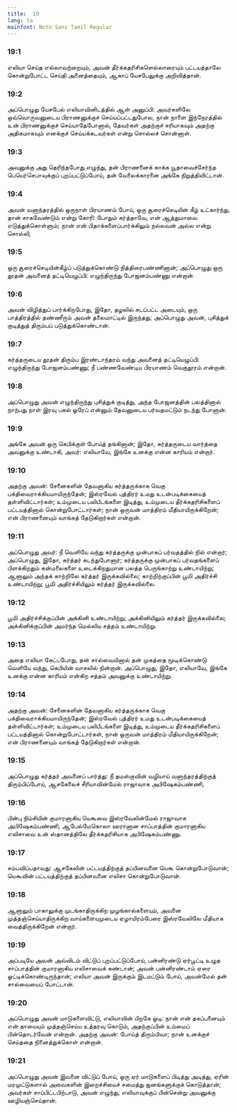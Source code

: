 ```yaml
---
title:  19
lang: ta
mainfont: Noto Sans Tamil Regular
---
```


###  19:1

எலியா செய்த எல்லாவற்றையும், அவன் தீர்க்கதரிசிகளெல்லாரையும் பட்டயத்தாலே கொன்றுபோட்ட செய்தி அனைத்தையும், ஆகாப் யேசபேலுக்கு அறிவித்தான்.

###  19:2

அப்பொழுது யேசபேல் எலியாவினிடத்தில் ஆள் அனுப்பி: அவர்களிலே ஒவ்வொருவனுடைய பிராணனுக்குச் செய்யப்பட்டதுபோல, நான் நாளை இந்நேரத்தில் உன் பிராணனுக்குச் செய்யாதேபோனால், தேவர்கள் அதற்குச் சரியாகவும் அதற்கு அதிகமாகவும் எனக்குச் செய்யக்கடவர்கள் என்று சொல்லச் சொன்னாள்.

###  19:3

அவனுக்கு அது தெரிந்தபோது எழுந்து, தன் பிராணனைக் காக்க யூதாவைச்சேர்ந்த பெயெர்செபாவுக்குப் புறப்பட்டுப்போய், தன் வேலைக்காரனை அங்கே நிறுத்திவிட்டான்.

###  19:4

அவன் வனாந்தரத்தில் ஒருநாள் பிரயாணம் போய், ஒரு சூரைச்செடியின் கீழ் உட்கார்ந்து, தான் சாகவேண்டும் என்று கோரி: போதும் கர்த்தாவே, என் ஆத்துமாவை எடுத்துக்கொள்ளும்; நான் என் பிதாக்களைப்பார்க்கிலும் நல்லவன் அல்ல என்று சொல்லி,

###  19:5

ஒரு சூரைச்செடியின்கீழ்ப் படுத்துக்கொண்டு நித்திரைபண்ணினான்; அப்பொழுது ஒரு தூதன் அவனைத் தட்டியெழுப்பி: எழுந்திருந்து போஜனம்பண்ணு என்றான்.

###  19:6

அவன் விழித்துப் பார்க்கிறபோது, இதோ, தழலில் சுடப்பட்ட அடையும், ஒரு பாத்திரத்தில் தண்ணீரும் அவன் தலைமாட்டில் இருந்தது; அப்பொழுது அவன், புசித்துக் குடித்துத் திரும்பப் படுத்துக்கொண்டான்.

###  19:7

கர்த்தருடைய தூதன் திரும்ப இரண்டாந்தரம் வந்து அவனைத் தட்டியெழுப்பி: எழுந்திருந்து போஜனம்பண்ணு; நீ பண்ணவேண்டிய பிரயாணம் வெகுதூரம் என்றான்.

###  19:8

அப்பொழுது அவன் எழுந்திருந்து புசித்துக் குடித்து, அந்த போஜனத்தின் பலத்தினால் நாற்பது நாள் இரவு பகல் ஓரேப் என்னும் தேவனுடைய பர்வதமட்டும் நடந்து போனான்.

###  19:9

அங்கே அவன் ஒரு கெபிக்குள் போய்த் தங்கினான்; இதோ, கர்த்தருடைய வார்த்தை அவனுக்கு உண்டாகி, அவர்: எலியாவே, இங்கே உனக்கு என்ன காரியம் என்றார்.

###  19:10

அதற்கு அவன்: சேனைகளின் தேவனாகிய கர்த்தருக்காக வெகு பக்திவைராக்கியமாயிருந்தேன்; இஸ்ரவேல் புத்திரர் உமது உடன்படிக்கையைத் தள்ளிவிட்டார்கள்; உம்முடைய பலிபீடங்களை இடித்து, உம்முடைய தீர்க்கதரிசிகளைப் பட்டயத்தினால் கொன்றுபோட்டார்கள்; நான் ஒருவன் மாத்திரம் மீதியாயிருக்கிறேன்; என் பிராணனையும் வாங்கத் தேடுகிறார்கள் என்றான்.

###  19:11

அப்பொழுது அவர்: நீ வெளியே வந்து கர்த்தருக்கு முன்பாகப் பர்வதத்தில் நில் என்றார்; அப்பொழுது, இதோ, கர்த்தர் கடந்துபோனார்; கர்த்தருக்கு முன்பாகப் பர்வதங்களைப் பிளக்கிறதும் கன்மலைகளை உடைக்கிறதுமான பலத்த பெருங்காற்று உண்டாயிற்று; ஆனாலும் அந்தக் காற்றிலே கர்த்தர் இருக்கவில்லை; காற்றிற்குப்பின் பூமி அதிர்ச்சி உண்டாயிற்று; பூமி அதிர்ச்சியிலும் கர்த்தர் இருக்கவில்லை.

###  19:12

பூமி அதிர்ச்சிக்குப்பின் அக்கினி உண்டாயிற்று; அக்கினியிலும் கர்த்தர் இருக்கவில்லை; அக்கினிக்குப்பின் அமர்ந்த மெல்லிய சத்தம் உண்டாயிற்று.

###  19:13

அதை எலியா கேட்டபோது, தன் சால்வையினால் தன் முகத்தை மூடிக்கொண்டு வெளியே வந்து, கெபியின் வாசலில் நின்றான். அப்பொழுது, இதோ, எலியாவே, இங்கே உனக்கு என்ன காரியம் என்கிற சத்தம் அவனுக்கு உண்டாயிற்று.

###  19:14

அதற்கு அவன்: சேனைகளின் தேவனாகிய கர்த்தருக்காக வெகு பக்திவைராக்கியமாயிருந்தேன்; இஸ்ரவேல் புத்திரர் உமது உடன்படிக்கையைத் தள்ளிவிட்டார்கள்; உம்முடைய பலிபீடங்களை இடித்து, உம்முடைய தீர்க்கதரிசிகளைப் பட்டயத்தினால் கொன்றுபோட்டார்கள், நான் ஒருவன் மாத்திரம் மீதியாயிருக்கிறேன்; என் பிராணனையும் வாங்கத் தேடுகிறார்கள் என்றான்.

###  19:15

அப்பொழுது கர்த்தர் அவனைப் பார்த்து: நீ தமஸ்குவின் வழியாய் வனாந்தரத்திற்குத் திரும்பிப்போய், ஆசகேலைச் சீரியாவின்மேல் ராஜாவாக அபிஷேகம்பண்ணி,

###  19:16

பின்பு நிம்சியின் குமாரனாகிய யெகூவை இஸ்ரவேலின்மேல் ராஜாவாக அபிஷேகம்பண்ணி, ஆபேல்மேகொலா ஊரானான சாப்பாத்தின் குமாரனாகிய எலிசாவை உன் ஸ்தானத்திலே தீர்க்கதரிசியாக அபிஷேகம்பண்ணு.

###  19:17

சம்பவிப்பதாவது: ஆசகேலின் பட்டயத்திற்குத் தப்பினவனை யெகூ கொன்றுபோடுவான்; யெகூவின் பட்டயத்திற்குத் தப்பினவனை எலிசா கொன்றுபோடுவான்.

###  19:18

ஆனாலும் பாகாலுக்கு முடங்காதிருக்கிற முழங்கால்களையும், அவனை முத்தஞ்செய்யாதிருக்கிற வாய்களையுமுடைய ஏழாயிரம்பேரை இஸ்ரவேலிலே மீதியாக வைத்திருக்கிறேன் என்றார்.

###  19:19

அப்படியே அவன் அவ்விடம் விட்டுப் புறப்பட்டுப்போய், பன்னிரண்டு ஏர்பூட்டி உழுத சாப்பாத்தின் குமாரனாகிய எலிசாவைக் கண்டான்; அவன் பன்னிரண்டாம் ஏரை ஓட்டிக்கொண்டிருந்தான்; எலியா அவன் இருக்கும் இடமட்டும் போய், அவன்மேல் தன் சால்வையைப் போட்டான்.

###  19:20

அப்பொழுது அவன் மாடுகளைவிட்டு, எலியாவின் பிறகே ஓடி: நான் என் தகப்பனையும் என் தாயையும் முத்தஞ்செய்ய உத்தரவு கொடும், அதற்குப்பின் உம்மைப் பின்தொடர்வேன் என்றான். அதற்கு அவன்: போய்த் திரும்பிவா; நான் உனக்குச் செய்ததை நினைத்துக்கொள் என்றான்.

###  19:21

அப்பொழுது அவன் இவனை விட்டுப் போய், ஒரு ஏர் மாடுகளைப் பிடித்து அடித்து, ஏரின் மரமுட்டுகளால் அவைகளின் இறைச்சியைச் சமைத்து ஜனங்களுக்குக் கொடுத்தான்; அவர்கள் சாப்பிட்டபிற்பாடு, அவன் எழுந்து, எலியாவுக்குப் பின்சென்று அவனுக்கு ஊழியஞ்செய்தான்.

